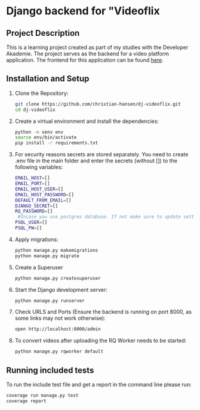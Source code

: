 # Django backend for "Videoflix

## Project Description

This is a learning project created as part of my studies with the Developer Akademie. The project serves as the backend for a video platform application. The frontend for this application can be found [here](https://github.com/christian-hansen/ng-videoflix).

## Installation and Setup

1. Clone the Repository:
    ```bash
    git clone https://github.com/christian-hansen/dj-videoflix.git
    cd dj-videoflix
    ```
2. Create a virtual environment and install the dependencies:
    ```bash
    python -m venv env
    source env/bin/activate
    pip install -r requirements.txt
    ```
3. For security reasons secrets are stored separately. You need to create .env file in the main folder and enter the secrets (without []) to the following variables:
    ```bash
    EMAIL_HOST=[]
    EMAIL_PORT=[]
    EMAIL_HOST_USER=[]
    EMAIL_HOST_PASSWORD=[]
    DEFAULT_FROM_EMAIL=[]
    DJANGO_SECRET=[]
    RQ_PASSWORD=[]
     #Incase you use postgres database. If not make sure to update settings.py back to sqlite database.
    PSQL_USER=[]
    PSQL_PW=[]
    ```
4. Apply migrations:
    ```bash
    python manage.py makemigrations
    python manage.py migrate
    ```
5. Create a Superuser
    ```bash
    python manage.py createsuperuser
    ```
6. Start the Django development server:
    ```bash
    python manage.py runserver
    ```
7. Check URLS and Ports (Ensure the backend is running on port 8000, as some links may not work otherwise):
    ```bash
    open http://localhost:8000/admin
    ```
8. To convert videos after uploading the RQ Worker needs to be started:
    ```bash
    python manage.py rqworker default
    ```

## Running included tests
To run the include test file and get a report in the command line please run:
```bash
coverage run manage.py test
coverage report
```
